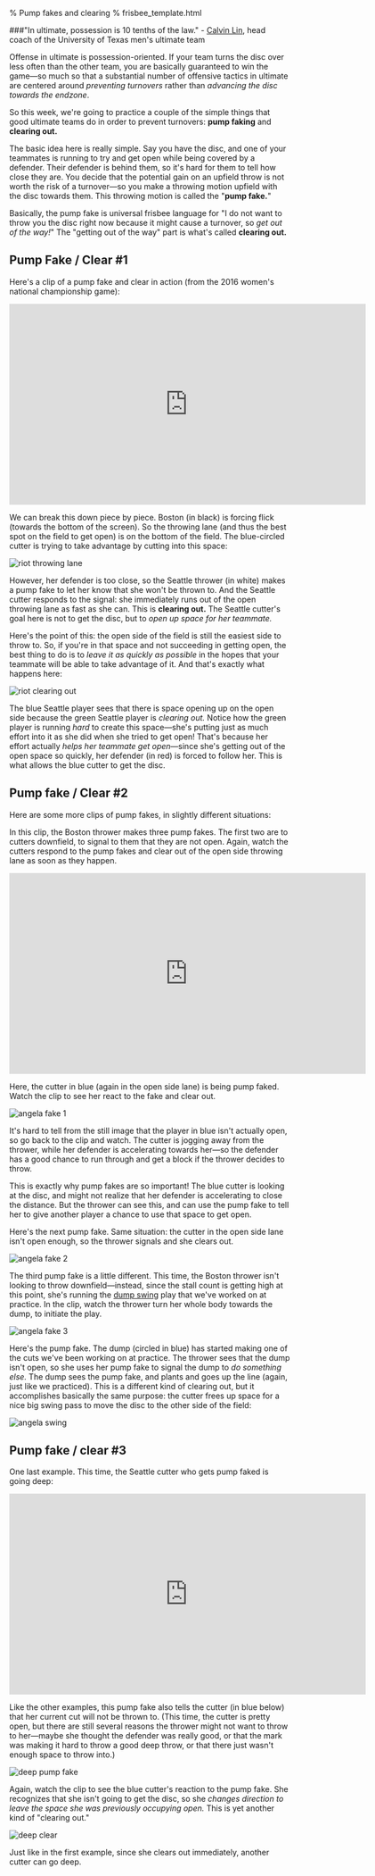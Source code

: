 % Pump fakes and clearing
% frisbee_template.html

###"In ultimate, possession is 10 tenths of the law." - [Calvin Lin](http://www.cs.utexas.edu/~lin/), head coach of the University of Texas men's ultimate team

Offense in ultimate is possession-oriented. If your team turns the disc over less often than the other team, you are basically guaranteed to win the game—so much so that a substantial number of offensive tactics in ultimate are centered around *preventing turnovers* rather than *advancing the disc towards the endzone*. 

So this week, we're going to practice a couple of the simple things that good ultimate teams do in order to prevent turnovers: **pump faking** and **clearing out.**

The basic idea here is really simple. Say you have the disc, and one of your teammates is running to try and get open while being covered by a defender. Their defender is behind them, so it's hard for them to tell how close they are. You decide that the potential gain on an upfield throw is not worth the risk of a turnover—so you make a throwing motion upfield with the disc towards them. This throwing motion is called the "**pump fake.**" 

Basically, the pump fake is universal frisbee language for "I do not want to throw you the disc right now because it might cause a turnover, so *get out of the way!*" The "getting out of the way" part is what's called **clearing out.** 

Pump Fake / Clear #1
---------------------

Here's a clip of a pump fake and clear in action (from the 2016 women's national championship game):

<iframe src='https://gifs.com/embed/brute-squad-v-riot-2016-nationals-women-s-final-wmjyJz' frameborder='0' scrolling='no' width='640px' height='360px' style='-webkit-backface-visibility: hidden;-webkit-transform: scale(1);' ></iframe>

We can break this down piece by piece. Boston (in black) is forcing flick (towards the bottom of the screen). So the throwing lane (and thus the best spot on the field to get open) is on the bottom of the field. The blue-circled cutter is trying to take advantage by cutting into this space:

![riot throwing lane](resources/frisbee/riotbrute2.png)

However, her defender is too close, so the Seattle thrower (in white) makes a pump fake to let her know that she won't be thrown to. And the Seattle cutter responds to the signal: she immediately runs out of the open throwing lane as fast as she can. This is **clearing out.** The Seattle cutter's goal here is not to get the disc, but to *open up space for her teammate.*

Here's the point of this: the open side of the field is still the easiest side to throw to. So, if you're in that space and not succeeding in getting open, the best thing to do is to *leave it as quickly as possible* in the hopes that your teammate will be able to take advantage of it. And that's exactly what happens here:

![riot clearing out](resources/frisbee/riotbrute4.png)

The blue Seattle player sees that there is space opening up on the open side because the green Seattle player is *clearing out.* Notice how the green player is running *hard* to create this space—she's putting just as much effort into it as she did when she tried to get open! That's because her effort actually *helps her teammate get open*—since she's getting out of the open space so quickly, her defender (in red) is forced to follow her. This is what allows the blue cutter to get the disc.

Pump fake / Clear #2
---------------------

Here are some more clips of pump fakes, in slightly different situations:

In this clip, the Boston thrower makes three pump fakes. The first two are to cutters downfield, to signal to them that they are not open. Again, watch the cutters respond to the pump fakes and clear out of the open side throwing lane as soon as they happen.

<iframe src='https://gifs.com/embed/brute-squad-v-riot-2016-nationals-women-s-final-vogxX0' frameborder='0' scrolling='no' width='640px' height='360px' style='-webkit-backface-visibility: hidden;-webkit-transform: scale(1);' ></iframe>

Here, the cutter in blue (again in the open side lane) is being pump faked. Watch the clip to see her react to the fake and clear out. 

![angela fake 1](resources/frisbee/riotbrute5.png)

It's hard to tell from the still image that the player in blue isn't actually open, so go back to the clip and watch. The cutter is jogging away from the thrower, while her defender is accelerating towards her—so the defender has a good chance to run through and get a block if the thrower decides to throw.

This is exactly why pump fakes are so important! The blue cutter is looking at the disc, and might not realize that her defender is accelerating to close the distance. But the thrower can see this, and can use the pump fake to tell her to give another player a chance to use that space to get open.

Here's the next pump fake. Same situation: the cutter in the open side lane isn't open enough, so the thrower signals and she clears out.

![angela fake 2](resources/frisbee/riotbrute6.png)

The third pump fake is a little different. This time, the Boston thrower isn't looking to throw downfield—instead, since the stall count is getting high at this point, she's running the [dump swing](frisbee/dumpswing.html) play that we've worked on at practice. In the clip, watch the thrower turn her whole body towards the dump, to initiate the play. 

![angela fake 3](resources/frisbee/riotbrute7.png)

Here's the pump fake. The dump (circled in blue) has started making one of the cuts we've been working on at practice. The thrower sees that the dump isn't open, so she uses her pump fake to signal the dump to *do something else.* The dump sees the pump fake, and plants and goes up the line (again, just like we practiced). This is a different kind of clearing out, but it accomplishes basically the same purpose: the cutter frees up space for a nice big swing pass to move the disc to the other side of the field:

![angela swing](resources/frisbee/riotbrute8.png)


Pump fake / clear #3
--------------------

One last example. This time, the Seattle cutter who gets pump faked is going deep:

<iframe src='https://gifs.com/embed/brute-squad-v-riot-2016-nationals-women-s-final-G5ZAM0' frameborder='0' scrolling='no' width='640px' height='360px' style='-webkit-backface-visibility: hidden;-webkit-transform: scale(1);' ></iframe>

Like the other examples, this pump fake also tells the cutter (in blue below) that her current cut will not be thrown to. (This time, the cutter is pretty open, but there are still several reasons the thrower might not want to throw to her—maybe she thought the defender was really good, or that the mark was making it hard to throw a good deep throw, or that there just wasn't enough space to throw into.)

![deep pump fake](resources/frisbee/riotbrute9.png)

Again, watch the clip to see the blue cutter's reaction to the pump fake. She recognizes that she isn't going to get the disc, so she *changes direction to leave the space she was previously occupying open.* This is yet another kind of "clearing out."

![deep clear](resources/frisbee/riotbrute10.png)

Just like in the first example, since she clears out immediately, another cutter can go deep.